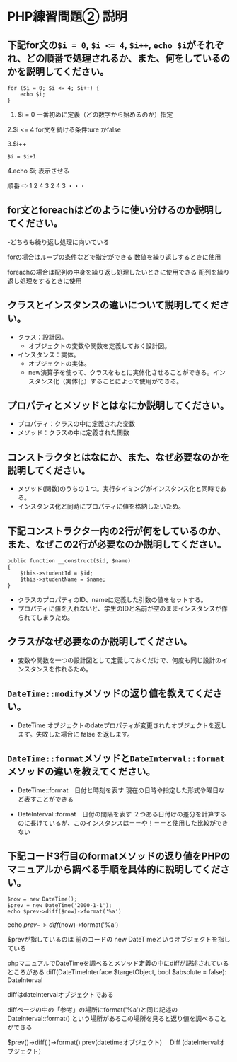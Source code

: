 # PHP練習問題② 説明

## 下記for文の`$i = 0`, `$i <= 4`, `$i++`, `echo $i`がそれぞれ、どの順番で処理されるか、また、何をしているのかを説明してください。

```
for ($i = 0; $i <= 4; $i++) {
    echo $i;
}
```

1. $i = 0
一番初めに定義（どの数字から始めるのか）指定

2.$i <= 4
for文を続ける条件ture かfalse

3.$i++
```
$i = $i+1
```
4.echo $i;
表示させる

順番 ⇨ 1 2 4 3 2 4 3 ・・・

## for文とforeachはどのように使い分けるのか説明してください。
-どちらも繰り返し処理に向いている

forの場合はループの条件などで指定ができる
数値を繰り返しするときに使用

foreachの場合は配列の中身を繰り返し処理したいときに使用できる
配列を繰り返し処理をするときに使用

## クラスとインスタンスの違いについて説明してください。
- クラス：設計図。
    - オブジェクトの変数や関数を定義しておく設計図。
- インスタンス：実体。
    - オブジェクトの実体。
    - new演算子を使って、クラスをもとに実体化させることができる。インスタンス化（実体化）することによって使用ができる。


## プロパティとメソッドとはなにか説明してください。
- プロパティ：クラスの中に定義された変数
- メソッド：クラスの中に定義された関数

## コンストラクタとはなにか、また、なぜ必要なのかを説明してください。
- メソッド(関数)のうちの１つ。実行タイミングがインスタンス化と同時である。
- インスタンス化と同時にプロパティに値を格納したいため。

## 下記コンストラクター内の2行が何をしているのか、また、なぜこの2行が必要なのか説明してください。
```
public function __construct($id, $name)
{
    $this->studentId = $id;
    $this->studentName = $name;
}
```
- クラスのプロパティのID、nameに定義した引数の値をセットする。
- プロパティに値を入れないと、学生のIDと名前が空のままインスタンスが作られてしまうため。



## クラスがなぜ必要なのか説明してください。
- 変数や関数を一つの設計図として定義しておくだけで、何度も同じ設計のインスタンスを作れるため。

## `DateTime::modify`メソッドの返り値を教えてください。
- DateTime オブジェクトのdateプロパティが変更されたオブジェクトを返します。失敗した場合に false を返します。

## `DateTime::format`メソッドと`DateInterval::format`メソッドの違いを教えてください。
- DateTime::format　日付と時刻を表す
現在の日時や指定した形式や曜日など表すことができる

- DateInterval::format　日付の間隔を表す
２つある日付けの差分を計算するのに長けているが、このインスタンスは＝＝や！＝＝と使用した比較ができない

## 下記コード3行目のformatメソッドの返り値をPHPのマニュアルから調べる手順を具体的に説明してください。
```
$now = new DateTime();
$prev = new DateTime('2000-1-1');
echo $prev->diff($now)->format('%a')
```

echo $prev->diff($now)->format('%a')

$prevが指しているのは 前のコードの new DateTimeというオブジェクトを指している

 phpマニュアルでDateTimeを調べるとメソッド定義の中にdiffが記述されているところがある
 diff(DateTimeInterface $targetObject, bool $absolute = false): DateInterval

diffはdateIntervalオブジェクトである

diffページの中の「参考」の場所にformat('%a')と同じ記述の
DateInterval::format()
という場所があるこの場所を見ると返り値を調べることができる

$prev()->diff( )->format()
prev(datetimeオブジェクト)　
Diff (dateIntervalオブジェクト）





